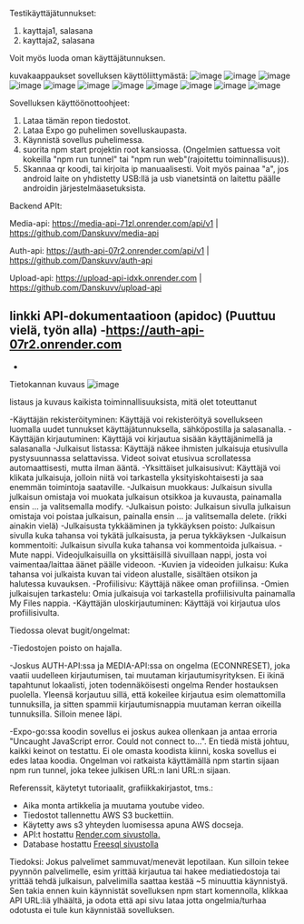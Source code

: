 Testikäyttäjätunnukset:
  1. kayttaja1, salasana
  2. kayttaja2, salasana

Voit myös luoda oman käyttäjätunnuksen.

kuvakaappaukset sovelluksen käyttöliittymästä:
![image](https://github.com/Danskuvv/react-native/assets/111982581/6042e2df-82e9-40cf-9550-28921fd3c4cb)
![image](https://github.com/Danskuvv/react-native/assets/111982581/76e94a8b-36e5-4af6-9512-633d3aaae99c)
![image](https://github.com/Danskuvv/react-native/assets/111982581/6170c1c8-5034-43c5-bebc-13cd96490895)
![image](https://github.com/Danskuvv/react-native/assets/111982581/05f4da41-e3a4-43ad-8210-6e763a88fb84)
![image](https://github.com/Danskuvv/react-native/assets/111982581/011febea-8a58-4743-865d-cbb60a4e62a5)
![image](https://github.com/Danskuvv/react-native/assets/111982581/36393331-167d-464c-b535-ffe4eb03ba63)
![image](https://github.com/Danskuvv/react-native/assets/111982581/bddd9dce-5cbf-4417-90f5-8d76dca92b82)
![image](https://github.com/Danskuvv/react-native/assets/111982581/6a845e6f-1f23-4c40-ac24-18115ed76699)
![image](https://github.com/Danskuvv/react-native/assets/111982581/6f96e9d4-b987-48fb-bdb5-6bc65641781c)
![image](https://github.com/Danskuvv/react-native/assets/111982581/dd383e31-1f55-4c1c-9dd0-35c9b411195f)
![image](https://github.com/Danskuvv/react-native/assets/111982581/64d2e091-c3f9-43db-aefe-637754a30f5f)





Sovelluksen käyttöönottoohjeet:
1. Lataa tämän repon tiedostot.
3. Lataa Expo go puhelimen sovelluskaupasta.
4. Käynnistä sovellus puhelimessa.
5. suorita npm start projektin root kansiossa. (Ongelmien sattuessa voit kokeilla "npm run tunnel" tai "npm run web"(rajoitettu toiminnallisuus)).
6. Skannaa qr koodi, tai kirjoita ip manuaalisesti. Voit myös painaa "a", jos android laite on yhdistetty USB:llä ja usb vianetsintä on laitettu päälle androidin järjestelmäasetuksista.

Backend APIt:

Media-api: https://media-api-71zl.onrender.com/api/v1 | https://github.com/Danskuvv/media-api

Auth-api: https://auth-api-07r2.onrender.com/api/v1 | https://github.com/Danskuvv/auth-api

Upload-api: https://upload-api-idxk.onrender.com | https://github.com/Danskuvv/upload-api


linkki API-dokumentaatioon (apidoc) (Puuttuu vielä, työn alla)
-https://auth-api-07r2.onrender.com
-
-


Tietokannan kuvaus
![image](https://github.com/Danskuvv/react-native/assets/111982581/03177aac-2dd3-413b-8c3a-a5439d29dd0d)

listaus ja kuvaus kaikista toiminnallisuuksista, mitä olet toteuttanut

-Käyttäjän rekisteröityminen: Käyttäjä voi rekisteröityä sovellukseen luomalla uudet tunnukset käyttäjätunnuksella, sähköpostilla ja salasanalla.
-Käyttäjän kirjautuminen: Käyttäjä voi kirjautua sisään käyttäjänimellä ja salasanalla
-Julkaisut listassa: Käyttäjä näkee ihmisten julkaisuja etusivulla pystysuunnassa selattavissa. Videot soivat etusivua scrollatessa automaattisesti, mutta ilman ääntä.
-Yksittäiset julkaisusivut: Käyttäjä voi klikata julkaisuja, jolloin niitä voi tarkastella yksityiskohtaisesti ja saa enemmän toimintoja saataville.
-Julkaisun muokkaus: Julkaisun sivulla julkaisun omistaja voi muokata julkaisun otsikkoa ja kuvausta, painamalla ensin ... ja valitsemalla modify.
-Julkaisun poisto: Julkaisun sivulla julkaisun omistaja voi poistaa julkaisun, painalla ensin ... ja valitsemalla delete. (rikki ainakin vielä)
-Julkaisusta tykkääminen ja tykkäyksen poisto: Julkaisun sivulla kuka tahansa voi tykätä julkaisusta, ja perua tykkäyksen
-Julkaisun kommentoiti: Julkaisun sivulla kuka tahansa voi kommentoida julkaisua.
-Mute nappi. Videojulkaisuilla on yksittäisillä sivuillaan nappi, josta voi vaimentaa/laittaa äänet päälle videoon.
-Kuvien ja videoiden julkaisu: Kuka tahansa voi julkaista kuvan tai videon alustalle, sisältäen otsikon ja halutessa kuvauksen.
-Profiilisivu: Käyttäjä näkee oman profiilinsa.
-Omien julkaisujen tarkastelu: Omia julkaisuja voi tarkastella profiilisivulta painamalla My Files nappia.
-Käyttäjän uloskirjautuminen: Käyttäjä voi kirjautua ulos profiilisivulta.

Tiedossa olevat bugit/ongelmat:

-Tiedostojen poisto on hajalla.

-Joskus AUTH-API:ssa ja MEDIA-API:ssa on ongelma (ECONNRESET), joka vaatii uudelleen kirjautumisen, tai muutaman kirjautumisyrityksen. Ei ikinä tapahtunut lokaalisti, joten todennäköisesti ongelma Render hostauksen puolella. Yleensä korjautuu sillä, että kokeilee kirjautua esim olemattomilla tunnuksilla, ja sitten spammii kirjautumisnappia muutaman kerran oikeilla tunnuksilla. Silloin menee läpi.

-Expo-go:ssa koodin sovellus ei joskus aukea ollenkaan ja antaa erroria "Uncaught JavaScript error. Could not connect to...".
En tiedä mistä johtuu, kaikki keinot on testattu. Ei ole omasta koodista kiinni, koska sovellus ei edes lataa koodia. Ongelman voi ratkaista käyttämällä npm startin sijaan npm run tunnel, joka tekee julkisen URL:n lani URL:n sijaan.

Referenssit, käytetyt tutoriaalit, grafiikkakirjastot, tms.:
- Aika monta artikkelia ja muutama youtube video.
- Tiedostot tallennettu AWS S3 buckettiin.
- Käytetty aws s3 yhteyden luomisessa apuna AWS docseja.
- API:t hostattu [Render.com sivustolla.](https://render.com)
- Database hostattu [Freesql sivustolla](https://www.freesqldatabase.com)



Tiedoksi:
Jokus palvelimet sammuvat/menevät lepotilaan. Kun silloin tekee pyynnön palvelimelle, esim yrittää kirjautua tai hakee mediatiedostoja tai yrittää tehdä julkaisun, palvelimilla saattaa kestää ~5 minuuttia käynnistyä. Sen takia ennen kuin käynnistät sovelluksen npm start komennolla, klikkaa API URL:liä ylhäältä, ja odota että api sivu lataa jotta ongelmia/turhaa odotusta ei tule kun käynnistää sovelluksen.

